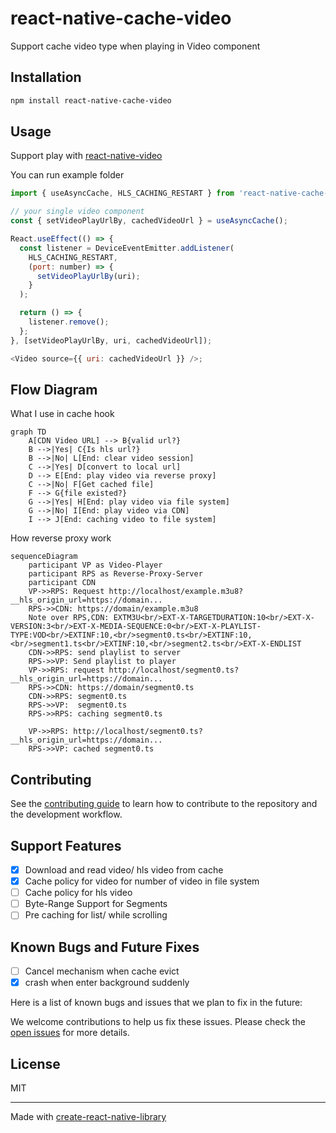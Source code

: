 # react-native-cache-video

Support cache video type when playing in Video component

## Installation

```sh
npm install react-native-cache-video
```

## Usage

Support play with [react-native-video](https://github.com/react-native-video/react-native-video.git)

You can run example folder

```js
import { useAsyncCache, HLS_CACHING_RESTART } from 'react-native-cache-video';

// your single video component
const { setVideoPlayUrlBy, cachedVideoUrl } = useAsyncCache();

React.useEffect(() => {
  const listener = DeviceEventEmitter.addListener(
    HLS_CACHING_RESTART,
    (port: number) => {
      setVideoPlayUrlBy(uri);
    }
  );

  return () => {
    listener.remove();
  };
}, [setVideoPlayUrlBy, uri, cachedVideoUrl]);

<Video source={{ uri: cachedVideoUrl }} />;
```

## Flow Diagram

What I use in cache hook

```mermaid
graph TD
    A[CDN Video URL] --> B{valid url?}
    B -->|Yes| C{Is hls url?}
    B -->|No| L[End: clear video session]
    C -->|Yes| D[convert to local url]
    D --> E[End: play video via reverse proxy]
    C -->|No| F[Get cached file]
    F --> G{file existed?}
    G -->|Yes| H[End: play video via file system]
    G -->|No| I[End: play video via CDN]
    I --> J[End: caching video to file system]
```

How reverse proxy work

```mermaid
sequenceDiagram
    participant VP as Video-Player
    participant RPS as Reverse-Proxy-Server
    participant CDN
    VP->>RPS: Request http://localhost/example.m3u8?__hls_origin_url=https://domain...
    RPS->>CDN: https://domain/example.m3u8
    Note over RPS,CDN: EXTM3U<br/>EXT-X-TARGETDURATION:10<br/>EXT-X-VERSION:3<br/>EXT-X-MEDIA-SEQUENCE:0<br/>EXT-X-PLAYLIST-TYPE:VOD<br/>EXTINF:10,<br/>segment0.ts<br/>EXTINF:10,<br/>segment1.ts<br/>EXTINF:10,<br/>segment2.ts<br/>EXT-X-ENDLIST
    CDN->>RPS: send playlist to server
    RPS->>VP: Send playlist to player
    VP->>RPS: request http://localhost/segment0.ts?__hls_origin_url=https://domain...
    RPS->>CDN: https://domain/segment0.ts
    CDN->>RPS: segment0.ts
    RPS->>VP:  segment0.ts
    RPS->>RPS: caching segment0.ts

    VP->>RPS: http://localhost/segment0.ts?__hls_origin_url=https://domain...
    RPS->>VP: cached segment0.ts

```

## Contributing

See the [contributing guide](CONTRIBUTING.md) to learn how to contribute to the repository and the development workflow.

## Support Features

- [x] Download and read video/ hls video from cache
- [x] Cache policy for video for number of video in file system
- [ ] Cache policy for hls video
- [ ] Byte-Range Support for Segments
- [ ] Pre caching for list/ while scrolling

## Known Bugs and Future Fixes

- [ ] Cancel mechanism when cache evict
- [x] crash when enter background suddenly

Here is a list of known bugs and issues that we plan to fix in the future:

We welcome contributions to help us fix these issues. Please check the [open issues](link_to_your_issues_page) for more details.

## License

MIT

---

Made with [create-react-native-library](https://github.com/callstack/react-native-builder-bob)
